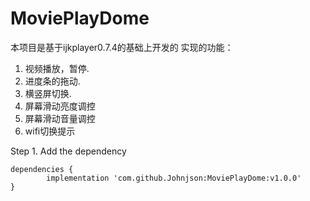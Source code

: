 # MoviePlayDome
本项目是基于ijkplayer0.7.4的基础上开发的
实现的功能：

1. 视频播放，暂停.
2. 进度条的拖动.
3. 横竖屏切换.
4. 屏幕滑动亮度调控
5. 屏幕滑动音量调控
6. wifi切换提示

Step 1. Add the dependency

	dependencies {
	        implementation 'com.github.Johnjson:MoviePlayDome:v1.0.0'
	}
